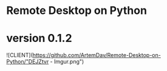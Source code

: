 # Remote Desktop on Python
# version 0.1.2
![CLIENT](https://github.com/ArtemDav/Remote-Desktop-on-Python/"DEJZtvr - Imgur.png")
